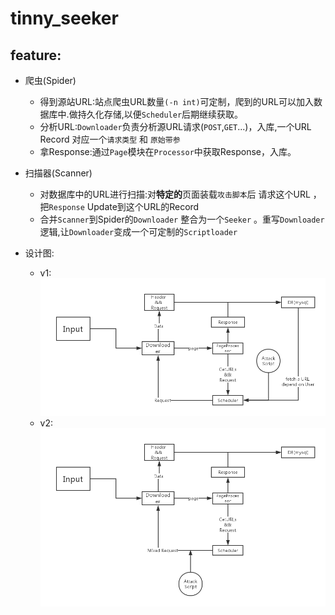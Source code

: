 # tinny_seeker

## feature:

* 爬虫(Spider)

  * 得到源站URL:站点爬虫URL数量`(-n int)`可定制，爬到的URL可以加入数据库中.做持久化存储,以便`Scheduler`后期继续获取。
  * 分析URL:`Downloader`负责分析源URL请求(`POST`,`GET`...)，入库,一个URL Record 对应一个`请求类型` 和 `原始带参`
  * 拿Response:通过`Page`模块在`Processor`中获取Response，入库。
* 扫描器(Scanner)

  * 对数据库中的URL进行扫描:对**特定的**页面装载`攻击脚本`后 请求这个URL ，把`Response` Update到这个URL的Record
  * 合并`Scanner`到Spider的`Downloader` 整合为一个`Seeker` 。重写`Downloader`逻辑,让`Downloader`变成一个可定制的`Scriptloader`

* 设计图:

  * v1:  ![v1](./tinny_seeker_v1.png)
  * v2:  ![v1](./tinny_seeker_v2.png)
